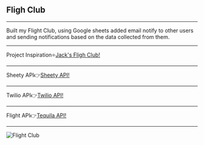 <h2>Fligh Club</h2>
<hr>
Built my Flight Club, using Google sheets added email notify to other users and sending notifications based on the data collected from them.
<hr>
<span>Project Inspiration⭐<span><a href='https://jacksflightclub.com/eu'>Jack's Fligh Club!</a> 
<hr>
<span>Sheety API👉<span><a href='https://sheety.co/'>Sheety API!</a> 
<hr>
<span>Twilio API👉<span><a href='https://www.twilio.com/try-twilio'>Twilio API!</a> 
<hr>
<span>Flight API👉<span><a href='https://tequila.kiwi.com/portal/login'>Tequila API!</a> 
<hr>
<img src='customer.png' alt="Flight Club"/>
